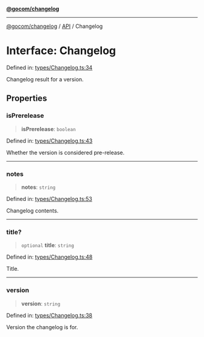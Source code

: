 [**@gocom/changelog**](../README.md)

***

[@gocom/changelog](../README.md) / [API](../Public/API.md) / Changelog

# Interface: Changelog

Defined in: [types/Changelog.ts:34](https://github.com/gocom/changelog/blob/dfbd85c4c9fd82309397c2119164c582a7910c7e/src/types/Changelog.ts#L34)

Changelog result for a version.

## Properties

### isPrerelease

> **isPrerelease**: `boolean`

Defined in: [types/Changelog.ts:43](https://github.com/gocom/changelog/blob/dfbd85c4c9fd82309397c2119164c582a7910c7e/src/types/Changelog.ts#L43)

Whether the version is considered pre-release.

***

### notes

> **notes**: `string`

Defined in: [types/Changelog.ts:53](https://github.com/gocom/changelog/blob/dfbd85c4c9fd82309397c2119164c582a7910c7e/src/types/Changelog.ts#L53)

Changelog contents.

***

### title?

> `optional` **title**: `string`

Defined in: [types/Changelog.ts:48](https://github.com/gocom/changelog/blob/dfbd85c4c9fd82309397c2119164c582a7910c7e/src/types/Changelog.ts#L48)

Title.

***

### version

> **version**: `string`

Defined in: [types/Changelog.ts:38](https://github.com/gocom/changelog/blob/dfbd85c4c9fd82309397c2119164c582a7910c7e/src/types/Changelog.ts#L38)

Version the changelog is for.
